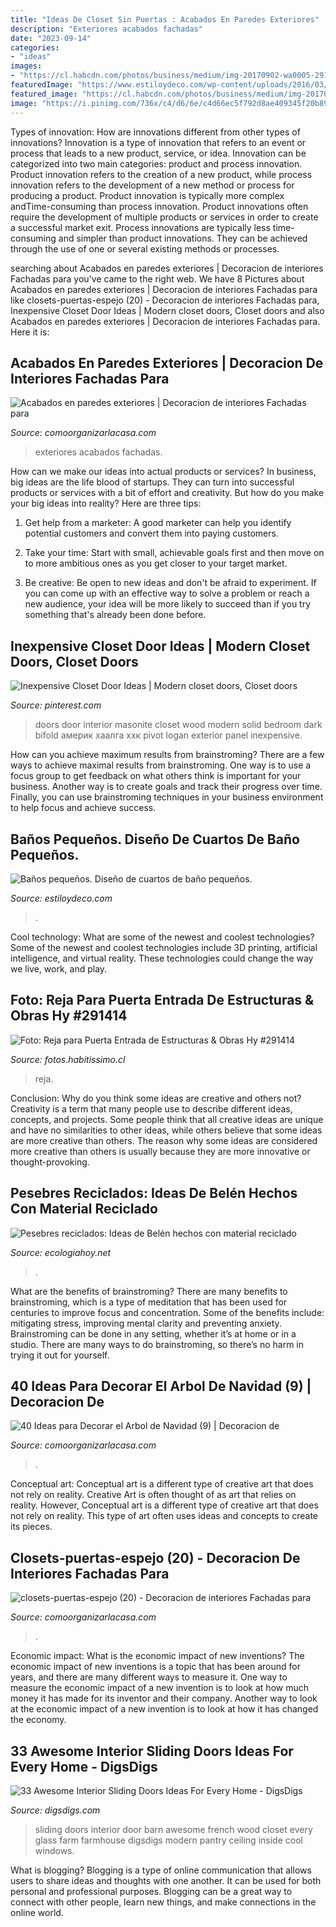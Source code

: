 ```yaml
---
title: "Ideas De Closet Sin Puertas : Acabados En Paredes Exteriores"
description: "Exteriores acabados fachadas"
date: "2023-09-14"
categories:
- "ideas"
images:
- "https://cl.habcdn.com/photos/business/medium/img-20170902-wa0005-291414.jpg"
featuredImage: "https://www.estiloydeco.com/wp-content/uploads/2016/03/claves-para-banos-pequenos-7.jpg"
featured_image: "https://cl.habcdn.com/photos/business/medium/img-20170902-wa0005-291414.jpg"
image: "https://i.pinimg.com/736x/c4/d6/6e/c4d66ec5f792d8ae409345f20b896429--modern-interiors.jpg"
---
```



Types of innovation: How are innovations different from other types of innovations?
Innovation is a type of innovation that refers to an event or process that leads to a new product, service, or idea. Innovation can be categorized into two main categories: product and process innovation. Product innovation refers to the creation of a new product, while process innovation refers to the development of a new method or process for producing a product. 
Product innovation is typically more complex andTime-consuming than process innovation. Product innovations often require the development of multiple products or services in order to create a successful market exit. Process innovations are typically less time-consuming and simpler than product innovations. They can be achieved through the use of one or several existing methods or processes.

	

		
searching about Acabados en paredes exteriores | Decoracion de interiores Fachadas para you've came to the right web. We have 8 Pictures about Acabados en paredes exteriores | Decoracion de interiores Fachadas para like closets-puertas-espejo (20) - Decoracion de interiores Fachadas para, Inexpensive Closet Door Ideas | Modern closet doors, Closet doors and also Acabados en paredes exteriores | Decoracion de interiores Fachadas para. Here it is:
		
    
## Acabados En Paredes Exteriores | Decoracion De Interiores Fachadas Para

<img loading=lazy src="http://comoorganizarlacasa.com/wp-content/uploads/2018/04/acabados-en-paredes-exteriores-5.jpg" onerror="this.onerror=null;this.src='https://tse1.mm.bing.net/th?id=OIP.yw2d4X9YXTQ1AOdh4GgAoQHaFj&amp;pid=15.1';" alt="Acabados en paredes exteriores | Decoracion de interiores Fachadas para">

_Source: comoorganizarlacasa.com_

>exteriores acabados fachadas. 

	

How can we make our ideas into actual products or services?
In business, big ideas are the life blood of startups. They can turn into successful products or services with a bit of effort and creativity. But how do you make your big ideas into reality? Here are three tips:
1) Get help from a marketer: A good marketer can help you identify potential customers and convert them into paying customers.

2) Take your time: Start with small, achievable goals first and then move on to more ambitious ones as you get closer to your target market.

3) Be creative: Be open to new ideas and don't be afraid to experiment. If you can come up with an effective way to solve a problem or reach a new audience, your idea will be more likely to succeed than if you try something that's already been done before.

    
## Inexpensive Closet Door Ideas | Modern Closet Doors, Closet Doors

<img loading=lazy src="https://i.pinimg.com/736x/c4/d6/6e/c4d66ec5f792d8ae409345f20b896429--modern-interiors.jpg" onerror="this.onerror=null;this.src='https://tse3.mm.bing.net/th?id=OIP.tpZEvhP0_lxZxUpfMRc7fQHaKL&amp;pid=15.1';" alt="Inexpensive Closet Door Ideas | Modern closet doors, Closet doors">

_Source: pinterest.com_

>doors door interior masonite closet wood modern solid bedroom dark bifold америк хаалга ххк pivot logan exterior panel inexpensive. 

	

How can you achieve maximum results from brainstroming?
There are a few ways to achieve maximal results from brainstroming. One way is to use a focus group to get feedback on what others think is important for your business. Another way is to create goals and track their progress over time. Finally, you can use brainstroming techniques in your business environment to help focus and achieve success.

    
## Baños Pequeños. Diseño De Cuartos De Baño Pequeños.

<img loading=lazy src="https://www.estiloydeco.com/wp-content/uploads/2016/03/claves-para-banos-pequenos-7.jpg" onerror="this.onerror=null;this.src='https://tse4.mm.bing.net/th?id=OIP.Nva1RkWMJhjYz-aVU3FEpAHaLI&amp;pid=15.1';" alt="Baños pequeños. Diseño de cuartos de baño pequeños.">

_Source: estiloydeco.com_

>. 

	

Cool technology: What are some of the newest and coolest technologies?
Some of the newest and coolest technologies include 3D printing, artificial intelligence, and virtual reality. These technologies could change the way we live, work, and play.

    
## Foto: Reja Para Puerta Entrada De Estructuras &amp; Obras Hy #291414

<img loading=lazy src="https://cl.habcdn.com/photos/business/medium/img-20170902-wa0005-291414.jpg" onerror="this.onerror=null;this.src='https://tse1.mm.bing.net/th?id=OIP.xb0WbmikzRO-PTS1EF3KfAAAAA&amp;pid=15.1';" alt="Foto: Reja para Puerta Entrada de Estructuras &amp; Obras Hy #291414">

_Source: fotos.habitissimo.cl_

>reja. 

	

Conclusion: Why do you think some ideas are creative and others not?
Creativity is a term that many people use to describe different ideas, concepts, and projects. Some people think that all creative ideas are unique and have no similarities to other ideas, while others believe that some ideas are more creative than others. The reason why some ideas are considered more creative than others is usually because they are more innovative or thought-provoking.

    
## Pesebres Reciclados: Ideas De Belén Hechos Con Material Reciclado

<img loading=lazy src="https://ecologiahoy.net/wp-content/uploads/2016/12/pesebre_0.jpg" onerror="this.onerror=null;this.src='https://tse2.mm.bing.net/th?id=OIP.Qz2oVffi4HXuMXGNLBv-RAHaFc&amp;pid=15.1';" alt="Pesebres reciclados: Ideas de Belén hechos con material reciclado">

_Source: ecologiahoy.net_

>. 

	

What are the benefits of brainstroming?
There are many benefits to brainstroming, which is a type of meditation that has been used for centuries to improve focus and concentration. Some of the benefits include: mitigating stress, improving mental clarity and preventing anxiety. Brainstroming can be done in any setting, whether it’s at home or in a studio. There are many ways to do brainstroming, so there’s no harm in trying it out for yourself.

    
## 40 Ideas Para Decorar El Arbol De Navidad (9) | Decoracion De

<img loading=lazy src="http://comoorganizarlacasa.com/wp-content/uploads/2017/12/40-Ideas-para-Decorar-el-Arbol-de-Navidad-9.jpg" onerror="this.onerror=null;this.src='https://tse4.mm.bing.net/th?id=OIP.jQHd1K78ctdGnT8wlIo3WQHaKZ&amp;pid=15.1';" alt="40 Ideas para Decorar el Arbol de Navidad (9) | Decoracion de">

_Source: comoorganizarlacasa.com_

>. 

	

Conceptual art: Conceptual art is a different type of creative art that does not rely on reality.
Creative Art is often thought of as art that relies on reality. However, Conceptual art is a different type of creative art that does not rely on reality. This type of art often uses ideas and concepts to create its pieces.

    
## Closets-puertas-espejo (20) - Decoracion De Interiores Fachadas Para

<img loading=lazy src="https://comoorganizarlacasa.com/wp-content/uploads/2017/08/closets-puertas-espejo-20.jpg" onerror="this.onerror=null;this.src='https://tse3.mm.bing.net/th?id=OIP.B8WBaZ8DD7clrEoEt-MeFAHaL3&amp;pid=15.1';" alt="closets-puertas-espejo (20) - Decoracion de interiores Fachadas para">

_Source: comoorganizarlacasa.com_

>. 

	

Economic impact: What is the economic impact of new inventions?
The economic impact of new inventions is a topic that has been around for years, and there are many different ways to measure it. One way to measure the economic impact of a new invention is to look at how much money it has made for its inventor and their company. Another way to look at the economic impact of a new invention is to look at how it has changed the economy.

    
## 33 Awesome Interior Sliding Doors Ideas For Every Home - DigsDigs

<img loading=lazy src="http://www.digsdigs.com/photos/awesome-interior-sliding-doors-ideas-for-every-home-1.jpg" onerror="this.onerror=null;this.src='https://tse3.mm.bing.net/th?id=OIP.EfvWo9JLoBlSfOA76AW6zwHaJS&amp;pid=15.1';" alt="33 Awesome Interior Sliding Doors Ideas For Every Home - DigsDigs">

_Source: digsdigs.com_

>sliding doors interior door barn awesome french wood closet every glass farm farmhouse digsdigs modern pantry ceiling inside cool windows. 

	

What is blogging?
Blogging is a type of online communication that allows users to share ideas and thoughts with one another. It can be used for both personal and professional purposes. Blogging can be a great way to connect with other people, learn new things, and make connections in the online world.

